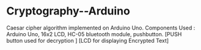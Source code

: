# Cryptography--Arduino
Caesar cipher algorithm implemented on Arduino Uno. Components Used : Arduino Uno, 16x2 LCD, HC-05 bluetooth module, pushbutton. [PUSH button used for decryption ] [LCD for displaying Encrypted Text]
